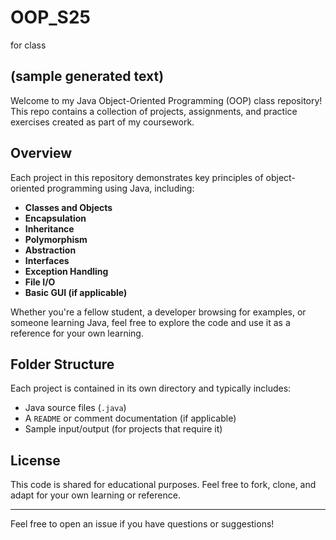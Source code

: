 # OOP_S25
for class

## (sample generated text)

Welcome to my Java Object-Oriented Programming (OOP) class repository!  
This repo contains a collection of projects, assignments, and practice exercises created as part of my coursework.

## Overview

Each project in this repository demonstrates key principles of object-oriented programming using Java, including:

- **Classes and Objects**
- **Encapsulation**
- **Inheritance**
- **Polymorphism**
- **Abstraction**
- **Interfaces**
- **Exception Handling**
- **File I/O**
- **Basic GUI (if applicable)**

Whether you're a fellow student, a developer browsing for examples, or someone learning Java, feel free to explore the code and use it as a reference for your own learning.

## Folder Structure

Each project is contained in its own directory and typically includes:

- Java source files (`.java`)
- A `README` or comment documentation (if applicable)
- Sample input/output (for projects that require it)

## License

This code is shared for educational purposes. Feel free to fork, clone, and adapt for your own learning or reference.

---

Feel free to open an issue if you have questions or suggestions!
